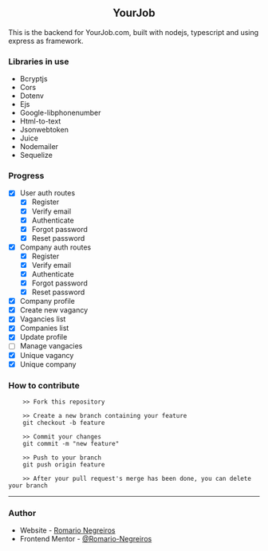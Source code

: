 <p align="center">
    <h2 align="center" >YourJob</h2>
</p>

This is the backend for YourJob.com, built with nodejs, typescript and using express as framework.

### Libraries in use

- Bcryptjs
- Cors
- Dotenv
- Ejs
- Google-libphonenumber
- Html-to-text
- Jsonwebtoken
- Juice
- Nodemailer
- Sequelize

### Progress

- [x] User auth routes
    - [x] Register
    - [x] Verify email
    - [x] Authenticate
    - [x] Forgot password
    - [x] Reset password

- [x] Company auth routes
    - [x] Register
    - [x] Verify email
    - [x] Authenticate
    - [x] Forgot password
    - [x] Reset password

- [x] Company profile
- [x] Create new vagancy
- [x] Vagancies list
- [x] Companies list
- [x] Update profile
- [ ] Manage vangacies
- [x] Unique vagancy
- [x] Unique company

### How to contribute

```
    >> Fork this repository

    >> Create a new branch containing your feature
    git checkout -b feature

    >> Commit your changes
    git commit -m "new feature"

    >> Push to your branch
    git push origin feature

    >> After your pull request's merge has been done, you can delete your branch

```

---

### Author

- Website - [Romario Negreiros](https://romario-negreiros.github.io/Romario-frontend/)
- Frontend Mentor - [@Romario-Negreiros](https://www.frontendmentor.io/profile/Romario-Negreiros)
